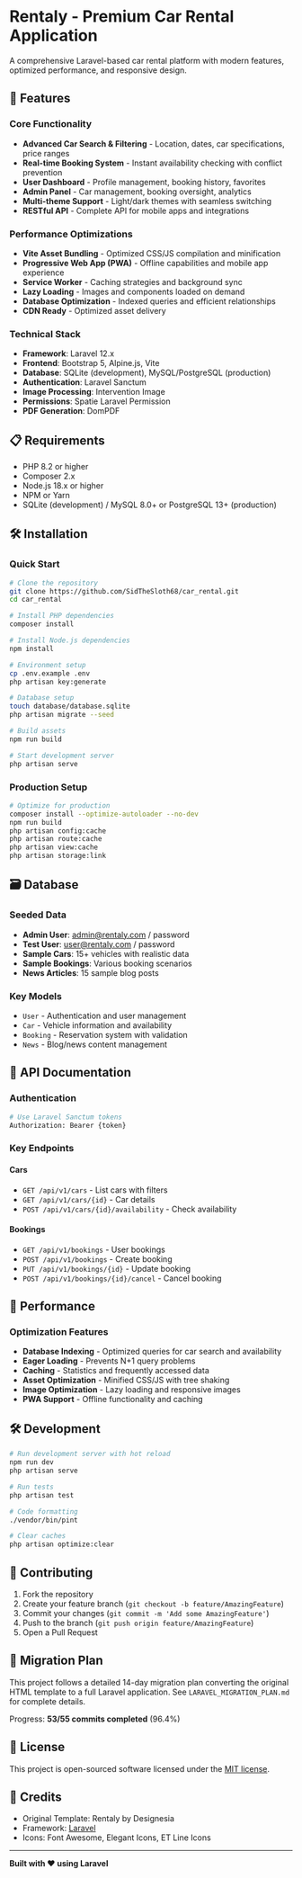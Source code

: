 # Rentaly - Premium Car Rental Application

A comprehensive Laravel-based car rental platform with modern features, optimized performance, and responsive design.

## 🚀 Features

### Core Functionality
- **Advanced Car Search & Filtering** - Location, dates, car specifications, price ranges
- **Real-time Booking System** - Instant availability checking with conflict prevention
- **User Dashboard** - Profile management, booking history, favorites
- **Admin Panel** - Car management, booking oversight, analytics
- **Multi-theme Support** - Light/dark themes with seamless switching
- **RESTful API** - Complete API for mobile apps and integrations

### Performance Optimizations
- **Vite Asset Bundling** - Optimized CSS/JS compilation and minification
- **Progressive Web App (PWA)** - Offline capabilities and mobile app experience
- **Service Worker** - Caching strategies and background sync
- **Lazy Loading** - Images and components loaded on demand
- **Database Optimization** - Indexed queries and efficient relationships
- **CDN Ready** - Optimized asset delivery

### Technical Stack
- **Framework**: Laravel 12.x
- **Frontend**: Bootstrap 5, Alpine.js, Vite
- **Database**: SQLite (development), MySQL/PostgreSQL (production)
- **Authentication**: Laravel Sanctum
- **Image Processing**: Intervention Image
- **Permissions**: Spatie Laravel Permission
- **PDF Generation**: DomPDF

## 📋 Requirements

- PHP 8.2 or higher
- Composer 2.x
- Node.js 18.x or higher
- NPM or Yarn
- SQLite (development) / MySQL 8.0+ or PostgreSQL 13+ (production)

## 🛠️ Installation

### Quick Start

```bash
# Clone the repository
git clone https://github.com/SidTheSloth68/car_rental.git
cd car_rental

# Install PHP dependencies
composer install

# Install Node.js dependencies
npm install

# Environment setup
cp .env.example .env
php artisan key:generate

# Database setup
touch database/database.sqlite
php artisan migrate --seed

# Build assets
npm run build

# Start development server
php artisan serve
```

### Production Setup

```bash
# Optimize for production
composer install --optimize-autoloader --no-dev
npm run build
php artisan config:cache
php artisan route:cache
php artisan view:cache
php artisan storage:link
```

## 🗃️ Database

### Seeded Data
- **Admin User**: admin@rentaly.com / password
- **Test User**: user@rentaly.com / password
- **Sample Cars**: 15+ vehicles with realistic data
- **Sample Bookings**: Various booking scenarios
- **News Articles**: 15 sample blog posts

### Key Models
- `User` - Authentication and user management
- `Car` - Vehicle information and availability
- `Booking` - Reservation system with validation
- `News` - Blog/news content management

## 🎯 API Documentation

### Authentication
```bash
# Use Laravel Sanctum tokens
Authorization: Bearer {token}
```

### Key Endpoints

#### Cars
- `GET /api/v1/cars` - List cars with filters
- `GET /api/v1/cars/{id}` - Car details
- `POST /api/v1/cars/{id}/availability` - Check availability

#### Bookings
- `GET /api/v1/bookings` - User bookings
- `POST /api/v1/bookings` - Create booking
- `PUT /api/v1/bookings/{id}` - Update booking
- `POST /api/v1/bookings/{id}/cancel` - Cancel booking

## 🚀 Performance

### Optimization Features
- **Database Indexing** - Optimized queries for car search and availability
- **Eager Loading** - Prevents N+1 query problems
- **Caching** - Statistics and frequently accessed data
- **Asset Optimization** - Minified CSS/JS with tree shaking
- **Image Optimization** - Lazy loading and responsive images
- **PWA Support** - Offline functionality and caching

## 🛠️ Development

```bash
# Run development server with hot reload
npm run dev
php artisan serve

# Run tests
php artisan test

# Code formatting
./vendor/bin/pint

# Clear caches
php artisan optimize:clear
```

## 🤝 Contributing

1. Fork the repository
2. Create your feature branch (`git checkout -b feature/AmazingFeature`)
3. Commit your changes (`git commit -m 'Add some AmazingFeature'`)
4. Push to the branch (`git push origin feature/AmazingFeature`)
5. Open a Pull Request

## 📝 Migration Plan

This project follows a detailed 14-day migration plan converting the original HTML template to a full Laravel application. See `LARAVEL_MIGRATION_PLAN.md` for complete details.

Progress: **53/55 commits completed** (96.4%)

## 📄 License

This project is open-sourced software licensed under the [MIT license](https://opensource.org/licenses/MIT).

## 🙏 Credits

- Original Template: Rentaly by Designesia
- Framework: [Laravel](https://laravel.com)
- Icons: Font Awesome, Elegant Icons, ET Line Icons

---

**Built with ❤️ using Laravel**
